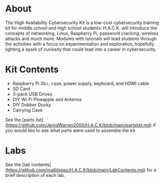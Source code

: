 # About
The High Availability Cybersecurity Kit is a low-cost cybersecurity training kit for middle school and high school students. H.A.C.K. will introduce the concepts of networking, Linux, Raspberry Pi, password cracking, wireless attacks and much more. Modules with tutorials will lead students through the activities with a focus on experimentation and exploration, hopefully lighting a spark of curiosity that could lead into a career in cybersecurity.

# Kit Contents
- Raspberry Pi 3b+, case, power supply, keyboard, and HDMI cable
- SD Card
- 3-pack USB Drives
- DIY Wi-Fi Pineapple and Antenna
- DIY Dubber Ducky
- Carrying Case

See the [parts list] (https://github.com/JerodWarren2000/H.A.C.K/blob/main/partslist.md) if you would like to see what parts were used to assemble the kit.

# Labs
See the [lab contents] (https://github.com/realblopez/H.A.C.K/blob/main/LabContents.md) for a brief description of each lab.

